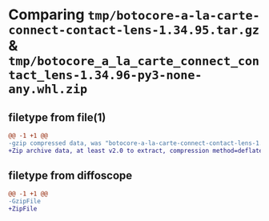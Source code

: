 # Comparing `tmp/botocore-a-la-carte-connect-contact-lens-1.34.95.tar.gz` & `tmp/botocore_a_la_carte_connect_contact_lens-1.34.96-py3-none-any.whl.zip`

## filetype from file(1)

```diff
@@ -1 +1 @@
-gzip compressed data, was "botocore-a-la-carte-connect-contact-lens-1.34.95.tar", last modified: Wed May  1 01:06:15 2024, max compression
+Zip archive data, at least v2.0 to extract, compression method=deflate
```

## filetype from diffoscope

```diff
@@ -1 +1 @@
-GzipFile
+ZipFile
```

